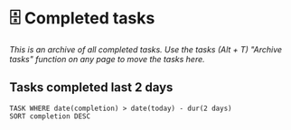 # 🗄️ Completed tasks

*This is an archive of all completed tasks. Use the tasks (Alt + T) "Archive tasks" function on any page to move the tasks here.*

## Tasks completed last 2 days
```dataview
TASK WHERE date(completion) > date(today) - dur(2 days)
SORT completion DESC
```
